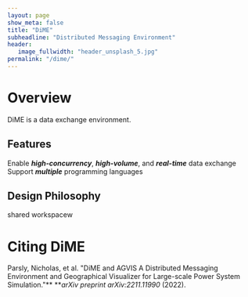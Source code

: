 ```yaml
---
layout: page
show_meta: false
title: "DiME"
subheadline: "Distributed Messaging Environment"
header:
   image_fullwidth: "header_unsplash_5.jpg"
permalink: "/dime/"
---
```

# Overview

DiME is a data exchange environment.

## Features

Enable ***high-concurrency***, ***high-volume***, and ***real-time*** data exchange
Support ***multiple*** programming languages

## Design Philosophy

shared workspacew

# Citing DiME

Parsly, Nicholas, et al. "DiME and AGVIS A Distributed Messaging Environment and Geographical Visualizer for Large-scale Power System Simulation."** ***arXiv preprint arXiv:2211.11990* (2022).
